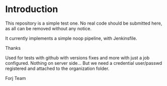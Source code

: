 # Introduction

This repository is a simple test one.
No real code should be submitted here, as all can be removed without any notice.

It currently implements a simple noop pipeline, with Jenkinsfile.

Thanks

Used for tests with github with versions fixes and more with just a job configured. Nothing on server side...
But we need a credential user/passwd registered and attached to the organization folder.

Forj Team
